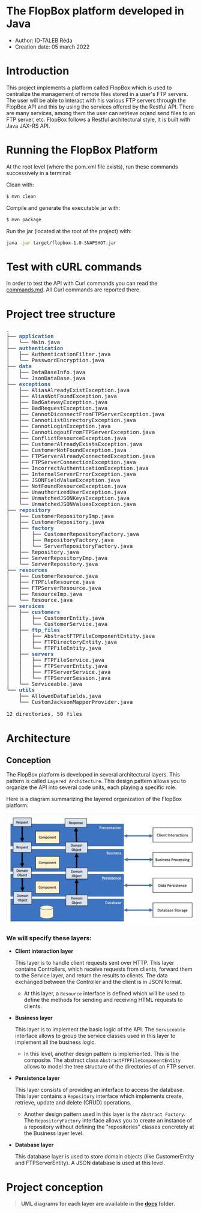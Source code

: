 # The FlopBox platform developed in Java
- Author: ID-TALEB Réda
- Creation date: 05 march 2022

# Introduction
This project implements a platform called FlopBox which is used to centralize the management of remote files stored in a user's FTP servers. The user will be able to interact with his various FTP servers through the FlopBox API and this by using the services offered by the Restful API. There are many services, among them the user can retrieve or/and send files to an FTP server, etc. FlopBox follows a Restful architectural style, it is built with Java JAX-RS API.

# Running the FlopBox Platform
At the root level (where the pom.xml file exists), run these commands successively in a terminal:

Clean with:
```bash
$ mvn clean
```

Compile and generate the executable jar with:
```bash
$ mvn package
```

Run the jar (located at the root of the project) with:
```bash
java -jar target/flopbox-1.0-SNAPSHOT.jar
```
# Test with cURL commands
In order to test the API with Curl commands you can read the [commands.md](https://github.com/reda-idtaleb/FlopBox_RestFul_API/blob/master/commands.md). All Curl commands are reported there.

# Project tree structure
<pre><font color="#3465A4"><b>.</b></font>
├── <font color="#3465A4"><b>application</b></font>
│   └── Main.java
├── <font color="#3465A4"><b>authentication</b></font>
│   ├── AuthenticationFilter.java
│   └── PasswordEncryption.java
├── <font color="#3465A4"><b>data</b></font>
│   ├── DataBaseInfo.java
│   └── JsonDataBase.java
├── <font color="#3465A4"><b>exceptions</b></font>
│   ├── AliasAlreadyExistException.java
│   ├── AliasNotFoundException.java
│   ├── BadGatewayException.java
│   ├── BadRequestException.java
│   ├── CannotDiconnectFromFTPServerException.java
│   ├── CannotListDirectoryException.java
│   ├── CannotLoginException.java
│   ├── CannotLogoutFromFTPServerException.java
│   ├── ConflictResourceException.java
│   ├── CustomerAlreadyExistsException.java
│   ├── CustomerNotFoundException.java
│   ├── FTPServerAlreadyConnectedException.java
│   ├── FTPServerConnectionException.java
│   ├── IncorrectAuthenticationException.java
│   ├── InternalServerErrorException.java
│   ├── JSONFieldValueException.java
│   ├── NotFoundResourceException.java
│   ├── UnauthorizedUserException.java
│   ├── UnmatchedJSONKeysException.java
│   └── UnmatchedJSONValuesException.java
├── <font color="#3465A4"><b>repository</b></font>
│   ├── CustomerRepositoryImp.java
│   ├── CustomerRepository.java
│   ├── <font color="#3465A4"><b>factory</b></font>
│   │   ├── CustomerRepositoryFactory.java
│   │   ├── RepositoryFactory.java
│   │   └── ServerRepositoryFactory.java
│   ├── Repository.java
│   ├── ServerRepositoryImp.java
│   └── ServerRepository.java
├── <font color="#3465A4"><b>resources</b></font>
│   ├── CustomerResource.java
│   ├── FTPFileResource.java
│   ├── FTPServerResource.java
│   ├── ResourceImp.java
│   └── Resource.java
├── <font color="#3465A4"><b>services</b></font>
│   ├── <font color="#3465A4"><b>customers</b></font>
│   │   ├── CustomerEntity.java
│   │   └── CustomerService.java
│   ├── <font color="#3465A4"><b>ftp_files</b></font>
│   │   ├── AbstractFTPFileComponentEntity.java
│   │   ├── FTPDirectoryEntity.java
│   │   └── FTPFileEntity.java
│   ├── <font color="#3465A4"><b>servers</b></font>
│   │   ├── FTPFileService.java
│   │   ├── FTPServerEntity.java
│   │   ├── FTPServerService.java
│   │   └── FTPServerSession.java
│   └── Serviceable.java
└── <font color="#3465A4"><b>utils</b></font>
    ├── AllowedDataFields.java
    └── CustomJacksonMapperProvider.java

12 directories, 50 files
</pre>

# Architecture
## Conception
The FlopBox platform is developed in several architectural layers. This pattern is called `Layered Architecture`. This design pattern allows you to organize the API into several code units, each playing a specific role.

Here is a diagram summarizing the layered organization of the FlopBox platform:

<img src="./docs/layered_architecture.png" alt="drawing" width="600"/>

### **We will specify these layers:**

- **Client interaction layer** 

	This layer is to handle client requests sent over HTTP. This layer contains Controllers, which receive requests from clients, forward them to the Service layer, and return the results to clients. The data exchanged between the Controller and the client is in JSON format.
	- At this layer, a `Resource` interface is defined which will be used to define the methods for sending and receiving HTML requests to clients.

- **Business layer** 
	
	This layer is to implement the basic logic of the API. The `Serviceable` interface allows to group the service classes used in this layer to implement all the business logic.
	- In this level, another design pattern is implemented. This is the composite. The abstract class `AbstractFTPFileComponentEntity` allows to model the tree structure of the directories of an FTP server. 

- **Persistence layer** 
	
	This layer consists of providing an interface to access the database. This layer contains a `Repository` interface which implements create, retrieve, update and delete (CRUD) operations.
	- Another design pattern used in this layer is the `Abstract Factory`. The `RepositoryFactory` interface allows you to create an instance of a repository without defining the "repositories" classes concretely at the Business layer level.

- **Database layer** 
	
	This database layer is used to store domain objects (like CustomerEntity and FTPServerEntity). A JSON database is used at this level. 

# Project conception

> **UML diagrams for each layer are available in the [docs](docs) folder.**
